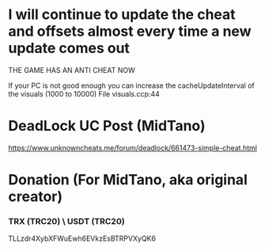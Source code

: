 # I will continue to update the cheat and offsets almost every time a new update comes out

THE GAME HAS AN ANTI CHEAT NOW

If your PC is not good enough you can increase the cacheUpdateInterval of the visuals (1000 to 10000)
File visuals.ccp:44

# DeadLock UC Post (MidTano)

https://www.unknowncheats.me/forum/deadlock/661473-simple-cheat.html

# Donation (For MidTano, aka original creator)
### TRX (TRC20) \ USDT (TRC20)
TLLzdr4XybXFWuEwh6EVkzEsBTRPVXyQK6 
